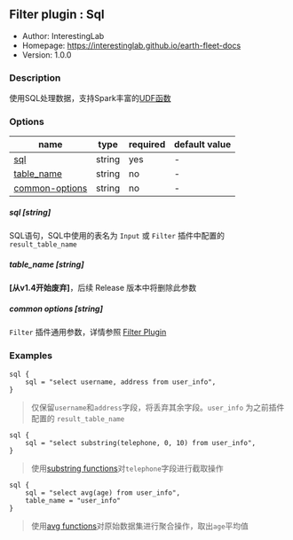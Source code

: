 ## Filter plugin : Sql

* Author: InterestingLab
* Homepage: https://interestinglab.github.io/earth-fleet-docs
* Version: 1.0.0

### Description

使用SQL处理数据，支持Spark丰富的[UDF函数](http://spark.apache.org/docs/latest/api/sql/)

### Options

| name | type | required | default value |
| --- | --- | --- | --- |
| [sql](#sql-string) | string | yes | - |
| [table_name](#table_name-string) | string | no | - |
| [common-options](#common-options-string)| string | no | - |


##### sql [string]

SQL语句，SQL中使用的表名为 `Input` 或 `Filter` 插件中配置的 `result_table_name`

##### table_name [string]

**\[从v1.4开始废弃\]**，后续 Release 版本中将删除此参数

##### common options [string]

`Filter` 插件通用参数，详情参照 [Filter Plugin](/zh-cn/v1/configuration/filter-plugin)


### Examples

```
sql {
    sql = "select username, address from user_info",
}
```

> 仅保留`username`和`address`字段，将丢弃其余字段。`user_info` 为之前插件配置的 `result_table_name`

```
sql {
    sql = "select substring(telephone, 0, 10) from user_info",
}
```

> 使用[substring functions](http://spark.apache.org/docs/latest/api/sql/#substring)对`telephone`字段进行截取操作

```
sql {
    sql = "select avg(age) from user_info",
    table_name = "user_info"
}
```

>  使用[avg functions](http://spark.apache.org/docs/latest/api/sql/#avg)对原始数据集进行聚合操作，取出`age`平均值

